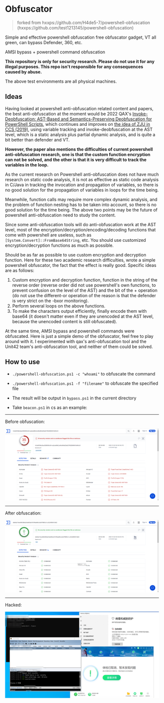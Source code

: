 # Obfuscator

> forked from hxxps://github.com/H4de5-7/powershell-obfuscation (hxxps://github.com/test1213145/powershell-obfuscation)

Simple and effective powershell obfuscation free obfuscator gadget, VT all green, can bypass Defender, 360, etc.

AMSI bypass + powershell command obfuscation

**This repository is only for security research. Please do not use it for any illegal purposes. This repo isn't responsible for any consequences caused by abuse.**

The above test environments are all physical machines.

## Ideas

Having looked at powershell anti-obfuscation related content and papers, the best anti-obfuscation at the moment would be 2022 QAX's [Invoke-Deobfuscation: AST-Based and Semantics-Preserving Deobfuscation for PowerShell Scripts](https://ieeexplore.ieee.org/document/9833705), which continues and improves on [the idea of ZJU in CCS (2019)](https://dl.acm.org/doi/pdf/10.1145/3319535.3363187), using variable tracking and invoke-deobfuscation at the AST level, which is a static analysis plus partial dynamic analysis, and is quite a bit better than defender and VT.

**However, the paper also mentions the difficulties of current powershell anti-obfuscation research, one is that the custom function encryption can not be solved, and the other is that it is very difficult to track the variables in the loop.**

As the current research on Powershell anti-obfuscation does not have much research on static code analysis, it is not as effective as static code analysis in C/Java in tracking the invocation and propagation of variables, so there is no good solution for the propagation of variables in loops for the time being.

Meanwhile, function calls may require more complex dynamic analysis, and the problem of function nesting has to be taken into account, so there is no good solution for the time being.
The above two points may be the future of powershell anti-obfuscation need to study the content.

Since some anti-obfuscation tools will do anti-obfuscation work at the AST level, most of the encryption/decryption/encoding/decoding functions that come with powershell are useless, such as `[System.Convert]::FromBase64String`, etc. You should use customized encryption/decryption functions as much as possible.

Should be as far as possible to use custom encryption and decryption function. Here for these two academic research difficulties, wrote a simple powershell obfuscator, the fact that the effect is really good. Specific ideas are as follows:

1. Custom encryption and decryption function, function in the string of the reverse order (reverse order did not use powershell's own functions, to prevent confusion on the level of the AST) and the bit of the + operation (do not use the different-or operation of the reason is that the defender is very strict on the -bxor monitoring).
2. Perform several loops on the above functions.
3. To make the characters output efficiently, finally encode them with base64 (it doesn't matter even if they are unencoded at the AST level, because the unencoded content is still obfuscated).

At the same time, AMSI bypass and powershell commands were obfuscated.  Here is just a simple demo of the obfuscator, feel free to play around with it.  I experimented with qax's anti-obfuscation tool and the Unit42 team's anti-obfuscation tool, and neither of them could be solved.

## How to use

- `./powershell-obfuscation.ps1 -c "whoami"` to obfuscate the command

- `./powershell-obfuscation.ps1 -f "filename"` to obfuscate the specified file

- The result will be output in `bypass.ps1` in the current directory

- Take `beacon.ps1` in cs as an example:

  

------

Before obfuscation:

![image](./VTorigin.png)



------

After obfuscation:

![image](./VTbypass.png)



------

Hacked:

![image](./CS.png)
